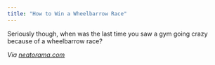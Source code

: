 ```yaml
---
title: "How to Win a Wheelbarrow Race"
---
```

<p>Seriously though, when was the last time you saw a gym going crazy because of a wheelbarrow race?</p>
<p><em>Via <a href="http://www.neatorama.com/2011/04/19/how-to-win-a-wheelbarrow-race/">neatorama.com</a></em></p>
